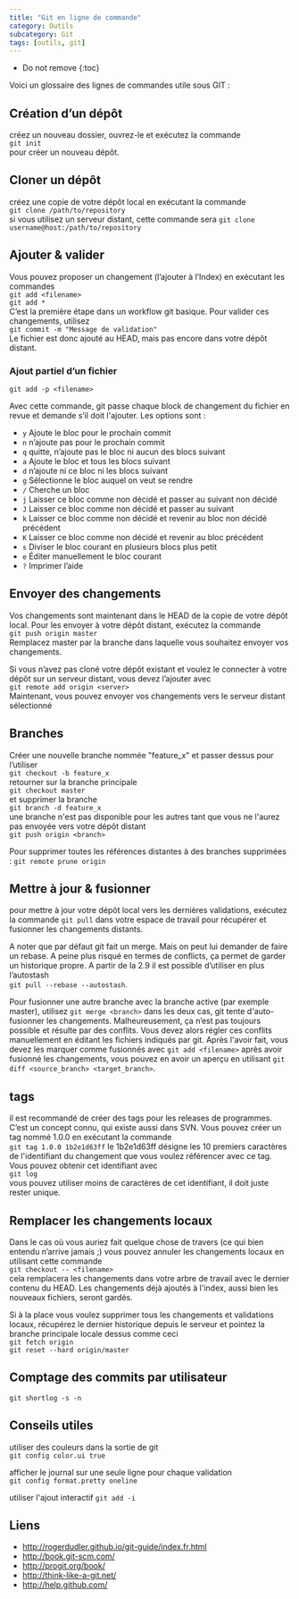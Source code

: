 ```yaml
---
title: "Git en ligne de commande"
category: Outils
subcategory: Git
tags: [outils, git]
---
```

* Do not remove
{:toc}

Voici un glossaire des lignes de commandes utile sous GIT :

## Création d’un dépôt
créez un nouveau dossier, ouvrez-le et exécutez la commande<br/>
`git init` <br/>
pour créer un nouveau dépôt. 

## Cloner un dépôt
créez une copie de votre dépôt local en exécutant la commande<br/>
`git clone /path/to/repository`<br/>
si vous utilisez un serveur distant, cette commande sera
`git clone username@host:/path/to/repository`

## Ajouter & valider
Vous pouvez proposer un changement (l’ajouter à l’Index) en exécutant les commandes<br/>
`git add <filename>`<br/>
`git add *`<br/>
C’est la première étape dans un workflow git basique. Pour valider ces changements, utilisez<br/>
`git commit -m "Message de validation"`<br/>
Le fichier est donc ajouté au HEAD, mais pas encore dans votre dépôt distant.

### Ajout partiel d’un fichier
`git add -p <filename>`

Avec cette commande, git passe chaque block de changement du fichier en revue et demande s’il doit l'ajouter. Les options sont :
  * `y` Ajoute le bloc pour le prochain commit
  * `n` n’ajoute pas pour le prochain commit
  * `q` quitte, n’ajoute pas le bloc ni aucun des blocs suivant
  * `a` Ajoute le bloc et tous les blocs suivant
  * `d` n’ajoute ni ce bloc ni les blocs suivant
  * `g` Sélectionne le bloc auquel on veut se rendre
  * `/` Cherche un bloc
  * `j` Laisser ce bloc comme non décidé et passer au suivant non décidé
  * `J` Laisser ce bloc comme non décidé et passer au suivant
  * `k` Laisser ce bloc comme non décidé et revenir au bloc non décidé précédent
  * `K` Laisser ce bloc comme non décidé et revenir au bloc précédent
  * `s` Diviser le bloc courant en plusieurs blocs plus petit
  * `e` Éditer manuellement le bloc courant
  * `?` Imprimer l’aide

## Envoyer des changements
Vos changements sont maintenant dans le HEAD de la copie de votre dépôt local. Pour les envoyer à votre dépôt distant, 
exécutez la commande<br/>
`git push origin master`<br/>
Remplacez master par la branche dans laquelle vous souhaitez envoyer vos changements.

Si vous n’avez pas cloné votre dépôt existant et voulez le connecter à votre dépôt sur un serveur distant,
vous devez l’ajouter avec<br/>
`git remote add origin <server>`<br/>
Maintenant, vous pouvez envoyer vos changements vers le serveur distant sélectionné

## Branches
Créer une nouvelle branche nommée "feature_x" et passer dessus pour l’utiliser<br/>
`git checkout -b feature_x`<br/>
retourner sur la branche principale<br/>
`git checkout master`<br/>
et supprimer la branche<br/>
`git branch -d feature_x`<br/>
une branche n'est pas disponible pour les autres tant que vous ne l'aurez pas envoyée vers votre dépôt distant<br/>
`git push origin <branch>`

Pour supprimer toutes les références distantes à des branches supprimées :
`git remote prune origin`

## Mettre à jour & fusionner
pour mettre à jour votre dépôt local vers les dernières validations, exécutez la commande `git pull` dans votre espace de travail pour récupérer et fusionner les changements distants. 

A noter que par défaut git fait un merge. Mais on peut lui demander de faire un rebase. A peine plus risqué en termes de conflicts, ça permet de garder un historique propre. A partir de la 2.9 il est possible d’utiliser en plus l’autostash <br/>
`git pull --rebase --autostash`.

Pour fusionner une autre branche avec la branche active (par exemple master), utilisez `git merge <branch>`
dans les deux cas, git tente d'auto-fusionner les changements. Malheureusement, ça n’est pas toujours possible et 
résulte par des conflits. Vous devez alors régler ces conflits manuellement en éditant les fichiers indiqués par git. 
Après l'avoir fait, vous devez les marquer comme fusionnés avec `git add <filename>`
après avoir fusionné les changements, vous pouvez en avoir un aperçu en utilisant `git diff <source_branch> <target_branch>`.

## tags
il est recommandé de créer des tags pour les releases de programmes. C’est un concept connu, qui existe aussi dans SVN. 
Vous pouvez créer un tag nommé 1.0.0 en exécutant la commande<br/>
`git tag 1.0.0 1b2e1d63ff`
le 1b2e1d63ff désigne les 10 premiers caractères de l'identifiant du changement que vous voulez référencer avec ce tag.
Vous pouvez obtenir cet identifiant avec<br/>
`git log`<br/>
vous pouvez utiliser moins de caractères de cet identifiant, il doit juste rester unique.


## Remplacer les changements locaux
Dans le cas où vous auriez fait quelque chose de travers (ce qui bien entendu n’arrive jamais ;) 
vous pouvez annuler les changements locaux en utilisant cette commande<br/>
`git checkout -- <filename>`<br/>
cela remplacera les changements dans votre arbre de travail avec le dernier contenu du HEAD. 
Les changements déjà ajoutés à l'index, aussi bien les nouveaux fichiers, seront gardés.

Si à la place vous voulez supprimer tous les changements et validations locaux, récupérez le dernier historique depuis 
le serveur et pointez la branche principale locale dessus comme ceci<br/>
`git fetch origin`<br/>
`git reset --hard origin/master`


## Comptage des commits par utilisateur
`git shortlog -s -n`

## Conseils utiles
utiliser des couleurs dans la sortie de git<br/>
`git config color.ui true`

afficher le journal sur une seule ligne pour chaque validation<br/>
`git config format.pretty oneline`

utiliser l'ajout interactif
`git add -i`

## Liens
  * <http://rogerdudler.github.io/git-guide/index.fr.html>
  * <http://book.git-scm.com/>
  * <http://progit.org/book/>
  * <http://think-like-a-git.net/>
  * <http://help.github.com/>
  